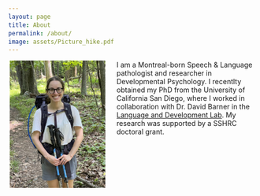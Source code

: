 ```yaml
---
layout: page
title: About
permalink: /about/
image: assets/Picture_hike.pdf
---
```


<p>
<img src="../assets/Picture_hike.jpg" alt="hike" style="width:200px;display: inline; float:left; padding-right:20px; padding-bottom:20px"/>
I am a Montreal-born Speech & Language pathologist and researcher in Developmental Psychology. I recentlty obtained my PhD from the University of California San Diego, where I worked in collaboration with Dr. David Barner in the <a href="https://sites.google.com/ucsd.edu/ladlab/home?pli=1" target="_top">Language and Development Lab</a>. My research was supported by a SSHRC doctoral grant. </p>



